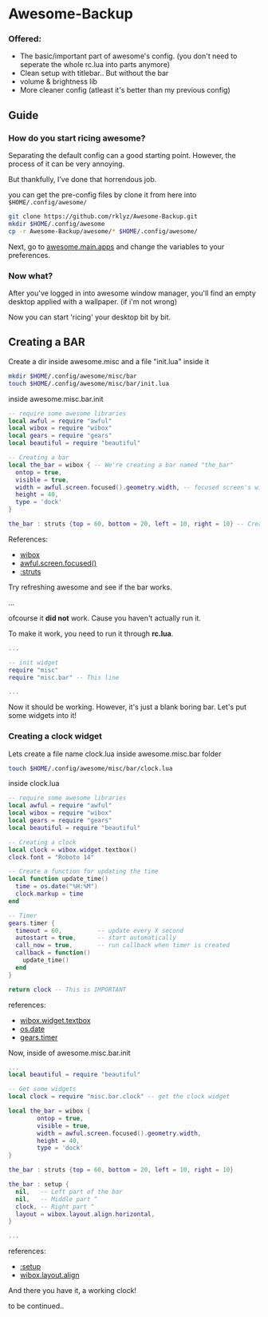 # Awesome-Backup

### Offered:

- The basic/important part of awesome's config. (you don't need to seperate the whole rc.lua into parts anymore)
- Clean setup with titlebar.. But without the bar
- volume & brightness lib
- More cleaner config (atleast it's better than my previous config)

<h2>Guide</h2>

### How do you start ricing awesome?

Separating the default config can a good starting point. However, the process of it can be very annoying.

But thankfully, I've done that horrendous job.

you can get the pre-config files by clone it from here into `$HOME/.config/awesome/`

``` sh
git clone https://github.com/rklyz/Awesome-Backup.git
mkdir $HOME/.config/awesome
cp -r Awesome-Backup/awesome/* $HOME/.config/awesome/
```

Next, go to [awesome.main.apps](https://github.com/rklyz/Awesome-Backup/blob/main/awesome/main/apps.lua) and change the variables to your preferences.

### Now what?

After you've logged in into awesome window manager, you'll find an empty desktop applied with a wallpaper. (if i'm not wrong)

Now you can start 'ricing' your desktop bit by bit.

<h2>Creating a BAR</h2>

Create a dir inside awesome.misc and a file "init.lua" inside it

``` sh
mkdir $HOME/.config/awesome/misc/bar
touch $HOME/.config/awesome/misc/bar/init.lua
```

inside awesome.misc.bar.init

```lua
-- require some awesome libraries
local awful = require "awful"
local wibox = require "wibox"
local gears = require "gears"
local beautiful = require "beautiful"

-- Creating a bar
local the_bar = wibox { -- We're creating a bar named "the_bar"
  ontop = true,
  visible = true,
  width = awful.screen.focused().geometry.width, -- focused screen's width
  height = 40,
  type = 'dock'
}

the_bar : struts {top = 60, bottom = 20, left = 10, right = 10} -- Create the gap between apps and the screen in tiling mode

```

References:

- [wibox](https://awesomewm.org/apidoc/popups_and_bars/wibox.html#Object_properties)
- [awful.screen.focused()](https://awesomewm.org/apidoc/core_components/screen.html#awful.screen.focused)
- [:struts](https://awesomewm.org/apidoc/popups_and_bars/wibox.html#struts)

Try refreshing awesome and see if the bar works.

...

ofcourse it **did not** work. Cause you haven't actually run it.

To make it work, you need to run it through **rc.lua**.

```lua
...

-- init widget
require "misc"
require "misc.bar" -- This line

...
```

Now it should be working. However, it's just a blank boring bar. Let's put some widgets into it!

### Creating a clock widget

Lets create a file name clock.lua inside awesome.misc.bar folder

```sh
touch $HOME/.config/awesome/misc/bar/clock.lua
```

inside clock.lua

```lua
-- require some awesome libraries
local awful = require "awful"
local wibox = require "wibox"
local gears = require "gears"
local beautiful = require "beautiful"

-- Creating a clock
local clock = wibox.widget.textbox()
clock.font = "Roboto 14"

-- Create a function for updating the time
local function update_time()
  time = os.date("%H:%M")
  clock.markup = time
end

-- Timer
gears.timer {
  timeout = 60,          -- update every X second
  autostart = true,      -- start automatically
  call_now = true,       -- run callback when timer is created
  callback = function()
    update_time()
  end
}

return clock -- This is IMPORTANT

```

references:

- [wibox.widget.textbox](https://awesomewm.org/apidoc/widgets/wibox.widget.textbox.html)
- [os.date](https://www.lua.org/pil/22.1.html)
- [gears.timer](https://awesomewm.org/apidoc/core_components/gears.timer.html#gears.timer)

Now, inside of awesome.misc.bar.init

```lua
...
local beautiful = require "beautiful"

-- Get some widgets
local clock = require "misc.bar.clock" -- get the clock widget

local the_bar = wibox {
        ontop = true,
        visible = true,
        width = awful.screen.focused().geometry.width,
        height = 40,
        type = 'dock'
}

the_bar : struts {top = 60, bottom = 20, left = 10, right = 10}

the_bar : setup {
  nil,   -- Left part of the bar
  nil,   -- Middle part ^
  clock, -- Right part ^
  layout = wibox.layout.align.horizontal,
}

...
```

references:

- [:setup](https://awesomewm.org/apidoc/popups_and_bars/wibox.html#setup)
- [wibox.layout.align](https://awesomewm.org/apidoc/widget_layouts/wibox.layout.align.html)

And there you have it, a working clock!

to be continued..
